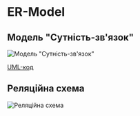 # ER-Model
## Модель "Сутність-зв'язок"

![Модель "Сутність-зв'язок"](http://www.plantuml.com/plantuml/svg/dLJFwjD04BxlKoov2DA2lOlqLGHx4BG7ZGSHmIGbzL3qba8F-WgnRJGcJVeACs_aDsbC9-tc5_Yr5DBT-VvyCxkPl_TVllC_l7rZ5al_jV_Hqevg_a8v1nnoH7jAUMq_6OkFnmcTdl1tRtBvIncL-1KS0b1JXMzgwGpyLmufxShEu922aZTUInHIJcTBnRsMmls2Naq7LAIyuaG97x4IYbZLKX_fDsNYG1MbTCHUni6LabTK0rXV9L1LUSPyDbt-7nn3jw82_6rk-jC8hJi9rAjsqKasE1Gl2dBYH89rsclABJBcufvAWU3vh-RwoH4SbP27ECSIkUE30N3k9SkWGY0Uf9KSY5BMz7QbwBOFDYTe47iXxUeAe34tAYvIl57JQOREtyJKfIzMKt1qDovXG3LcheVbrh5jkXYIlVbissJLVmv7otlpR9ocKezAlO7bWsnm0kXulmj90T631BWvZZMCH-eSn7eVB2NMWcRWXNC4lOGxBUGqrG868dYpoSnxFfs-Q1wSDzeuH3JigUSyZUEApuQX3Xjtm9lRP5nCuw2RXN70kBNUUs74bWkWJw7iZyrd6F3uzZhkZfalbg_mzly7)

[UML-код](https://github.com/kpi-db-subgroup/kpi-db-subgroup/blob/master/ER-Model/Diagrams/stub-1.puml)

## Реляційна схема
![Реляційна схема](https://github.com/kpi-db-subgroup/kpi-db-subgroup/blob/master/ER-Model/Diagrams/diagram.png)
